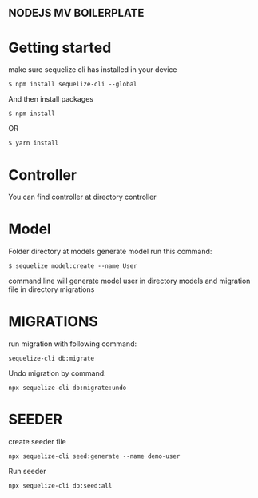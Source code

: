 ## NODEJS MV BOILERPLATE

# Getting started
make sure sequelize cli has installed in your device

```
$ npm install sequelize-cli --global
```

And then install packages

```
$ npm install
```
OR
```
$ yarn install
```

# Controller
You can find controller at directory controller

# Model
Folder directory at models
generate model run this command: 
```
$ sequelize model:create --name User
```

command line will generate model user in directory models and migration file in directory migrations

# MIGRATIONS
run migration with following command:
```
sequelize-cli db:migrate
```

Undo migration by command:
```
npx sequelize-cli db:migrate:undo
```

# SEEDER
create seeder file
```
npx sequelize-cli seed:generate --name demo-user
```

Run seeder
```
npx sequelize-cli db:seed:all
```
